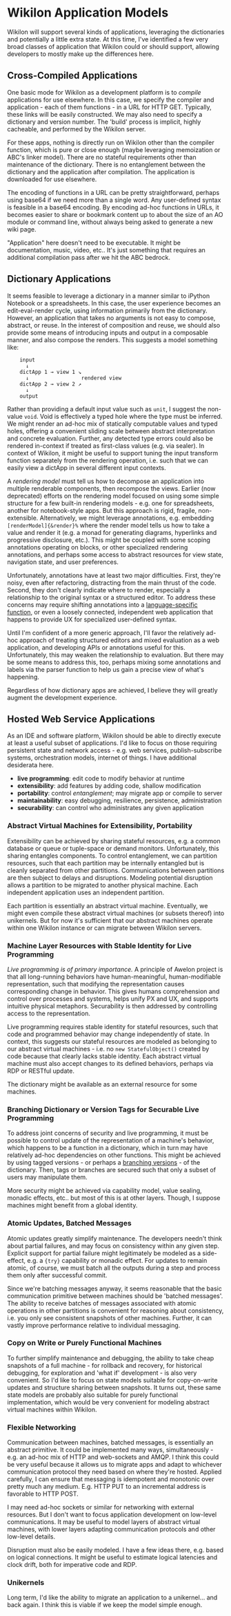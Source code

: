 
# Wikilon Application Models

Wikilon will support several kinds of applications, leveraging the dictionaries and potentially a little extra state. At this time, I've identified a few very broad classes of application that Wikilon could or should support, allowing developers to mostly make up the differences here.

## Cross-Compiled Applications

One basic mode for Wikilon as a development platform is to *compile* applications for use elsewhere. In this case, we specify the compiler and application - each of them functions - in a URL for HTTP GET. Typically, these links will be easily constructed. We may also need to specify a dictionary and version number. The 'build' process is implicit, highly cacheable, and performed by the Wikilon server.

For these apps, nothing is directly run on Wikilon other than the compiler function, which is pure or close enough (maybe leveraging memoization or ABC's linker model). There are no stateful requirements other than maintenance of the dictionary. There is no entanglement between the dictionary and the application after compilation. The application is downloaded for use elsewhere.

The encoding of functions in a URL can be pretty straightforward, perhaps using base64 if we need more than a single word. Any user-defined syntax is feasible in a base64 encoding. By encoding ad-hoc functions in URLs, it becomes easier to share or bookmark content up to about the size of an AO module or command line, without always being asked to generate a new wiki page.

"Application" here doesn't need to be executable. It might be documentation, music, video, etc.. It's just something that requires an additional compilation pass after we hit the ABC bedrock.

## Dictionary Applications

It seems feasible to leverage a dictionary in a manner similar to iPython Notebook or a spreadsheets. In this case, the user experience becomes an edit-eval-render cycle, using information primarily from the dictionary. However, an application that takes no arguments is not easy to compose, abstract, or reuse. In the interest of composition and reuse, we should also provide some means of introducing inputs and output in a composable manner, and also compose the renders. This suggests a model something like:

        input   
          ↓      
        dictApp 1 → view 1 ↘
          ↓                 rendered view
        dictApp 2 → view 2 ↗ 
          ↓
        output

Rather than providing a default input value such as `unit`, I suggest the non-value `void`. Void is effectively a typed hole where the type must be inferred. We might render an ad-hoc mix of statically computable values and typed holes, offering a convenient sliding scale between abstract interpretation and concrete evaluation. Further, any detected type errors could also be rendered in-context if treated as first-class values (e.g. via sealer). In context of Wikilon, it might be useful to support tuning the input transform function separately from the rendering operation, i.e. such that we can easily view a dictApp in several different input contexts.

A *rendering model* must tell us how to decompose an application into multiple renderable components, then recompose the views. Earlier (now deprecated) efforts on the rendering model focused on using some simple structure for a few built-in rendering models - e.g. one for spreadsheets, another for notebook-style apps. But this approach is rigid, fragile, non-extensible. Alternatively, we might leverage annotations, e.g. embedding `[renderModel]{&render}%` where the render model tells us how to take a value and render it (e.g. a monad for generating diagrams, hyperlinks and progressive disclosure, etc.). This might be coupled with some scoping annotations operating on blocks, or other specialized rendering annotations, and perhaps some access to abstract resources for view state, navigation state, and user preferences. 

Unfortunately, annotations have at least two major difficulties. First, they're noisy, even after refactoring, distracting from the main thrust of the code. Second, they don't clearly indicate where to render, especially a relationship to the original syntax or a structured editor. To address these concerns may require shifting annotations into a [language-specific function](ExtensibleSyntax.md), or even a loosely connected, independent web application that happens to provide UX for specialized user-defined syntax. 

Until I'm confident of a more generic approach, I'll favor the relatively ad-hoc approach of treating structured editors and mixed evaluation as a web application, and developing APIs or annotations useful for this. Unfortunately, this may weaken the relationship to evaluation. But there may be some means to address this, too, perhaps mixing some annotations and labels via the parser function to help us gain a precise view of what's happening.

Regardless of how dictionary apps are achieved, I believe they will greatly augment the development experience. 

## Hosted Web Service Applications

As an IDE and software platform, Wikilon should be able to directly execute at least a useful subset of applications. I'd like to focus on those requiring persistent state and network access - e.g. web services, publish-subscribe systems, orchestration models, internet of things. I have additional desiderata here. 

* **live programming**: edit code to modify behavior at runtime
* **extensibility**: add features by adding code, shallow modification
* **portability**: control *entanglement*; may migrate app or compile to server 
* **maintainability**: easy debugging, resilience, persistence, administration
* **securability**: can control who administrates any given application

### Abstract Virtual Machines for Extensibility, Portability

Extensibility can be achieved by sharing stateful resources, e.g. a common database or queue or tuple-space or demand monitors. Unfortunately, this sharing entangles components. To control entanglement, we can partition resources, such that each partition may be internally entangled but is cleanly separated from other partitions. Communications between partitions are then subject to delays and disruptions. Modeling potential disruption allows a partition to be migrated to another physical machine. Each independent application uses an independent partition. 

Each partition is essentially an abstract virtual machine. Eventually, we might even compile these abstract virtual machines (or subsets thereof) into unikernels. But for now it's sufficient that our abstract machines operate within one Wikilon instance or can migrate between Wikilon servers.

### Machine Layer Resources with Stable Identity for Live Programming

*Live programming is of primary importance.* A principle of Awelon project is that all long-running behaviors have human-meaningful, human-modifiable representation, such that modifying the representation causes corresponding change in behavior. This gives humans comprehension and control over processes and systems, helps unify PX and UX, and supports intuitive physical metaphors. Securability is then addressed by controlling access to the representation.

Live programming requires stable identity for stateful resources, such that code and programmed behavior may change independently of state. In context, this suggests our stateful resources are modeled as belonging to our abstract virtual machines - i.e. no `new StatefulObject()` created by code because that clearly lacks stable identity. Each abstract virtual machine must also accept changes to its defined behaviors, perhaps via RDP or RESTful update. 

The dictionary might be available as an external resource for some machines.

### Branching Dictionary or Version Tags for Securable Live Programming

To address joint concerns of security and live programming, it must be possible to control update of the representation of a machine's behavior, which happens to be a function in a dictionary, which in turn may have relatively ad-hoc dependencies on other functions. This might be achieved by using tagged versions - or perhaps a [branching versions](BranchingDictionary.md) - of the dictionary. Then, tags or branches are secured such that only a subset of users may manipulate them. 

More security might be achieved via capability model, value sealing, monadic effects, etc.. but most of this is at other layers. Though, I suppose machines might benefit from a global identity.

### Atomic Updates, Batched Messages

Atomic updates greatly simplify maintenance. The developers needn't think about partial failures, and may focus on consistency within any given step. Explicit support for partial failure might legitimately be modeled as a side-effect, e.g. a `{try}` capability or monadic effect. For updates to remain atomic, of course, we must batch all the outputs during a step and process them only after successful commit.

Since we're batching messages anyway, it seems reasonable that the basic communication primitive between machines should be 'batched messages'. The ability to receive batches of messages associated with atomic operations in other partitions is convenient for reasoning about consistency, i.e. you only see consistent snapshots of other machines. Further, it can vastly improve performance relative to individual messaging.

### Copy on Write or Purely Functional Machines

To further simplify maintenance and debugging, the ability to take cheap snapshots of a full machine - for rollback and recovery, for historical debugging, for exploration and 'what if' development - is also very convenient. So I'd like to focus on state models suitable for copy-on-write updates and structure sharing between snapshots. It turns out, these same state models are probably also suitable for purely functional implementation, which would be very convenient for modeling abstract virtual machines within Wikilon. 

### Flexible Networking

Communication between machines, batched messages, is essentially an abstract primitive. It could be implemented many ways, simultaneously - e.g. an ad-hoc mix of HTTP and web-sockets and AMQP. I think this could be very useful because it allows us to migrate apps and adapt to whichever communication protocol they need based on where they're hosted. Applied carefully, I can ensure that messaging is idempotent and monotonic over pretty much any medium. E.g. HTTP PUT to an incremental address is favorable to HTTP POST. 

I may need ad-hoc sockets or similar for networking with external resources. But I don't want to focus application development on low-level communications. It may be useful to model layers of abstract virtual machines, with lower layers adapting communication protocols and other low-level details.

Disruption must also be easily modeled. I have a few ideas there, e.g. based on logical connections. It might be useful to estimate logical latencies and clock drift, both for imperative code and RDP.

### Unikernels

Long term, I'd like the ability to migrate an application to a unikernel... and back again. I think this is viable if we keep the model simple enough.

